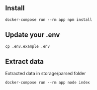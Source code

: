 ## Install

```
docker-compose run --rm app npm install
```

## Update your .env
```
cp .env.example .env
```


## Extract data

Extracted data in storage/parsed folder

```
docker-compose run --rm app node index
```